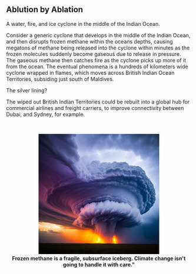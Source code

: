 ## Ablution by Ablation 

A water, fire, and ice cyclone in the middle of the Indian Ocean. 

Consider a generic cyclone that develops in the middle of the Indian Ocean, and then disrupts frozen methane within the oceans depths, causing megatons of methane being released into the cyclone within minutes as the frozen molecules suddenly become gaseous due to release in pressure. The gaseous methane then catches fire as the cyclone picks up more of it from the ocean. The eventual phenomena is a hundreds of kilometers wide cyclone wrapped in flames, which moves across British Indian Ocean Territories, subsiding just south of Maldives. 

The silver lining?

The wiped out British Indian Territories could be rebuilt into a global hub for commercial airlines and freight carriers, to improve connectivity between Dubai, and Sydney, for example. 

<br>
<p align="center">
    <img width="65%" src="./src/cyclone-picking_up-icey_fire.jpeg"></img>
    <br>
    <b>Frozen methane is a fragile, subsurface iceberg. Climate change isn't going to handle it with care."</b> 
</p>

